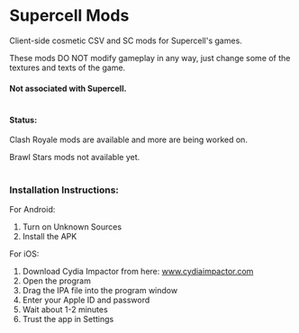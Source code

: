 # Supercell Mods
Client-side cosmetic CSV and SC mods for Supercell's games.

These mods DO NOT modify gameplay in any way, just change some of the textures and texts of the game. 

#### Not associated with Supercell.
#
#### Status: 
Clash Royale mods are available and more are being worked on.

Brawl Stars mods not available yet. 
#
### Installation Instructions:

For Android:
1. Turn on Unknown Sources
2. Install the APK

For iOS:
1. Download Cydia Impactor from here: www.cydiaimpactor.com
2. Open the program
3. Drag the IPA file into the program window
4. Enter your Apple ID and password
5. Wait about 1-2 minutes
6. Trust the app in Settings

